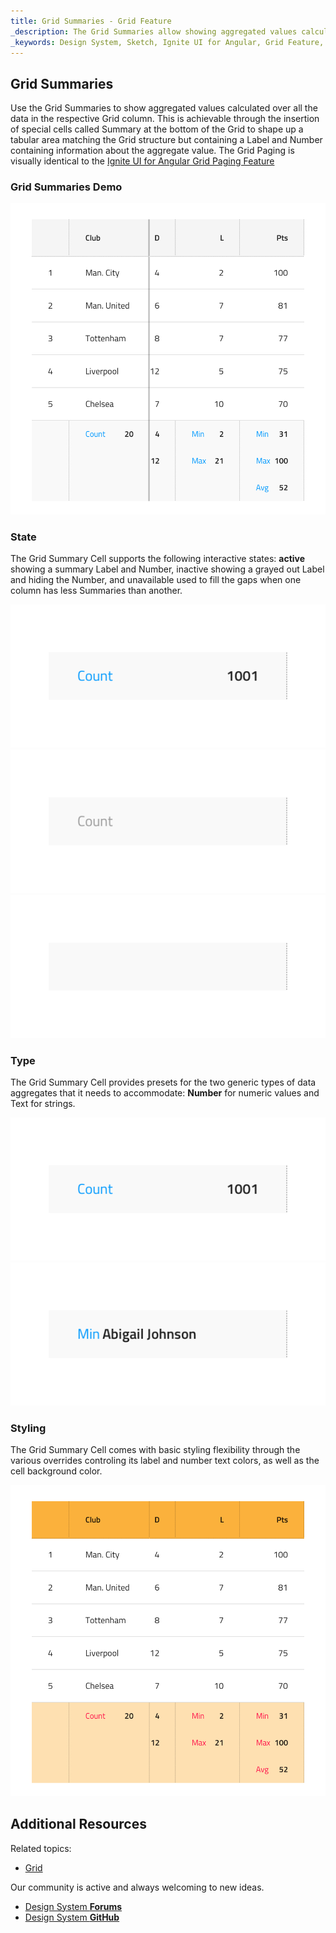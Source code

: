 ```yaml
---
title: Grid Summaries - Grid Feature
_description: The Grid Summaries allow showing aggregated values calculated over all the data in the respective Grid column. 
_keywords: Design System, Sketch, Ignite UI for Angular, Grid Feature, UI Library, Widgets
---
```


## Grid Summaries

Use the Grid Summaries to show aggregated values calculated over all the data in the respective Grid column. This is achievable through the insertion of special cells called Summary at the bottom of the Grid to shape up a tabular area matching the Grid structure but containing a Label and Number containing information about the aggregate value.
The Grid Paging is visually identical to the [Ignite UI for Angular Grid Paging Feature](https://www.infragistics.com/products/ignite-ui-angular/angular/components/grid_paging.html)

### Grid Summaries Demo

![](../images/grid_summaries_demo.png)

### State

The Grid Summary Cell supports the following interactive states: **active** showing a summary Label and Number, inactive showing a grayed out Label and hiding the Number, and unavailable used to fill the gaps when one column has less Summaries than another.

![](../images/grid_cell_summary_active.png)
![](../images/grid_cell_summary_inactive.png)
![](../images/grid_cell_summary_unavailable.png)

### Type

The Grid Summary Cell provides presets for the two generic types of data aggregates that it needs to accommodate: **Number** for numeric values and Text for strings.

![](../images/grid_cell_summary_number.png)
![](../images/grid_cell_summary_text.png)

### Styling

The Grid Summary Cell comes with basic styling flexibility through the various overrides controling its label and number text colors, as well as the cell background color.

![](../images/grid_summaries_styling.png)

## Additional Resources

Related topics:

* [Grid](grid.md)
  <div class="divider--half"></div>

Our community is active and always welcoming to new ideas.

* [Design System **Forums**](https://www.infragistics.com/community/forums/f/ignite-ui-for-angular)
* [Design System **GitHub**](https://github.com/IgniteUI/igniteui-angular)
